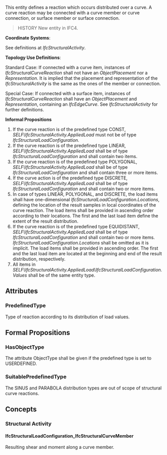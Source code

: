This entity defines a reaction which occurs distributed over a curve. A curve reaction may be connected with a curve member or curve connection, or surface member or surface connection.

<!-- end of short definition -->


> HISTORY New entity in IFC4.

****Coordinate Systems****:

See definitions at _IfcStructuralActivity_.

****Topology Use Definitions****:

Standard Case:
If connected with a curve item, instances of _IfcStructuralCurveReaction_ shall not have an _ObjectPlacement_ nor a _Representation_. It is implied that the placement and representation of the _IfcStructuralActivity_ is the same as the ones of the member or connection.

Special Case:
If connected with a surface item, instances of _IfcStructuralCurveReaction_ shall have an _ObjectPlacement_ and _Representation_, containing an _IfcEdgeCurve_. See _IfcStructuralActivity_ for further definitions.

**Informal Propositions**

1. If the curve reaction is of the predefined type CONST, _SELF\IfcStructuralActivity.AppliedLoad_ must not be of type _IfcStructuralLoadConfiguration_.
2. If the curve reaction is of the predefined type LINEAR, _SELF\IfcStructuralActivity.AppliedLoad_ shall be of type _IfcStructuralLoadConfiguration_ and shall contain two items.
3. If the curve reaction is of the predefined type POLYGONAL, _SELF\IfcStructuralActivity.AppliedLoad_ shall be of type _IfcStructuralLoadConfiguration_ and shall contain three or more items.
4. If the curve action is of the predefined type DISCRETE, _SELF\IfcStructuralActivity.AppliedLoad_ shall be of type _IfcStructuralLoadConfiguration_ and shall contain two or more items.
5. In case of types LINEAR, POLYGONAL, and DISCRETE, the load items shall have one-dimensional _IfcStructuralLoadConfiguration.Locations_, defining the location of the result samples in local coordinates of the curve reaction. The load items shall be provided in ascending order according to their locations. The first and the last load item define the extent of the result distribution.
6. If the curve reaction is of the predefined type EQUIDISTANT, _SELF\IfcStructuralActivity.AppliedLoad_ shall be of type _IfcStructuralLoadConfiguration_ and shall contain two or more items. _IfcStructuralLoadConfiguration.Locations_ shall be omitted as it is implicit. The load items shall be provided in ascending order. The first and the last load item are located at the beginning and end of the result distribution, respectively.
7. All items in _SELF\IfcStructuralActivity.AppliedLoad\IfcStructuralLoadConfiguration.Values_ shall be of the same entity type.

## Attributes

### PredefinedType
Type of reaction according to its distribution of load values.

## Formal Propositions

### HasObjectType
The attribute ObjectType shall be given if the predefined type is set to USERDEFINED.

### SuitablePredefinedType
The SINUS and PARABOLA distribution types are out of scope of structural curve reactions.

## Concepts

### Structural Activity



#### IfcStructuralLoadConfiguration_IfcStructuralCurveMember

Resulting shear and moment along a curve member.


